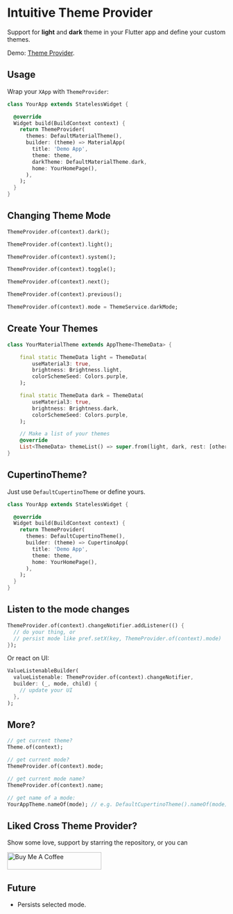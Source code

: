 <!--
This README describes the package. If you publish this package to pub.dev,
this README's contents appear on the landing page for your package.

For information about how to write a good package README, see the guide for
[writing package pages](https://dart.dev/tools/pub/writing-package-pages).

For general information about developing packages, see the Dart guide for
[creating packages](https://dart.dev/guides/libraries/create-packages)
and the Flutter guide for
[developing packages and plugins](https://flutter.dev/to/develop-packages).
-->
<!-- ![cross_theme_provider](https://raw.githubusercontent.com/ohampro/theme_provider/main/banner.png) -->

# Intuitive Theme Provider

Support for **light** and **dark** theme in your Flutter app and define your custom themes.

Demo: [Theme Provider](https://ohampro.github.io/theme_provider/).

## Usage

Wrap your `XApp` with `ThemeProvider`:

```dart
class YourApp extends StatelessWidget {

  @override
  Widget build(BuildContext context) {
    return ThemeProvider(
      themes: DefaultMaterialTheme(),
      builder: (theme) => MaterialApp(
        title: 'Demo App',
        theme: theme,
        darkTheme: DefaultMaterialTheme.dark,
        home: YourHomePage(),
      ),
    );
  }
}
```



## Changing Theme Mode

```dart
ThemeProvider.of(context).dark();

ThemeProvider.of(context).light();

ThemeProvider.of(context).system();

ThemeProvider.of(context).toggle();

ThemeProvider.of(context).next();

ThemeProvider.of(context).previous();

ThemeProvider.of(context).mode = ThemeService.darkMode;
```



## Create Your Themes

```dart
class YourMaterialTheme extends AppTheme<ThemeData> {

    final static ThemeData light = ThemeData(
        useMaterial3: true,
        brightness: Brightness.light,
        colorSchemeSeed: Colors.purple,
    );

    final static ThemeData dark = ThemeData(
        useMaterial3: true,
        brightness: Brightness.dark,
        colorSchemeSeed: Colors.purple,
    );

    // Make a list of your themes
    @override
    List<ThemeData> themeList() => super.from(light, dark, rest: [other themes]);
}
```



## CupertinoTheme?

Just use `DefaultCupertinoTheme` or define yours.

```dart
class YourApp extends StatelessWidget {

  @override
  Widget build(BuildContext context) {
    return ThemeProvider(
      themes: DefaultCupertinoTheme(),
      builder: (theme) => CupertinoApp(
        title: 'Demo App',
        theme: theme,
        home: YourHomePage(),
      ),
    );
  }
}
```



## Listen to the mode changes

```dart
ThemeProvider.of(context).changeNotifier.addListener(() {
  // do your thing, or
  // persist mode like pref.setX(key, ThemeProvider.of(context).mode)
});
```

Or react on UI:

```dart
ValueListenableBuilder(
  valueListenable: ThemeProvider.of(context).changeNotifier,
  builder: (_, mode, child) {
    // update your UI
  },
);
```



## More?

```Dart
// get current theme?
Theme.of(context);

// get current mode?
ThemeProvider.of(context).mode;

// get current mode name?
ThemeProvider.of(context).name;

// get name of a mode:
YourAppTheme.nameOf(mode); // e.g. DefaultCupertinoTheme().nameOf(mode)
```

## Liked Cross Theme Provider?

Show some love, support by starring the repository, or you can

<a href="https://buymeacoffee.com/ohampro" target="_blank"><img src="https://cdn.buymeacoffee.com/buttons/default-blue.png" alt="Buy Me A Coffee" style="height: 40px !important;width: 217px !important;" ></a>


## Future
- Persists selected mode.